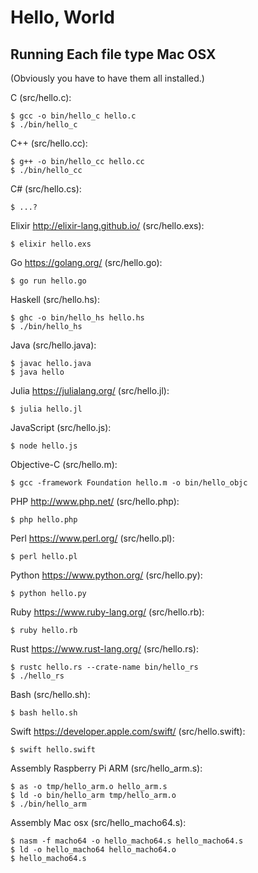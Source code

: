 # Hello, World
## Running Each file type Mac OSX
(Obviously you have to have them all installed.)


C (src/hello.c):

	$ gcc -o bin/hello_c hello.c
	$ ./bin/hello_c

C++ (src/hello.cc):

	$ g++ -o bin/hello_cc hello.cc
	$ ./bin/hello_cc

C# (src/hello.cs):

	$ ...?

Elixir http://elixir-lang.github.io/ (src/hello.exs):

	$ elixir hello.exs

Go https://golang.org/ (src/hello.go):

	$ go run hello.go

Haskell (src/hello.hs):

	$ ghc -o bin/hello_hs hello.hs
	$ ./bin/hello_hs

Java (src/hello.java):

	$ javac hello.java
	$ java hello

Julia https://julialang.org/ (src/hello.jl):

	$ julia hello.jl

JavaScript (src/hello.js):

	$ node hello.js

Objective-C (src/hello.m):

	$ gcc -framework Foundation hello.m -o bin/hello_objc

PHP http://www.php.net/ (src/hello.php):

	$ php hello.php

Perl https://www.perl.org/ (src/hello.pl):

	$ perl hello.pl

Python https://www.python.org/ (src/hello.py):

	$ python hello.py

Ruby https://www.ruby-lang.org/ (src/hello.rb):

	$ ruby hello.rb

Rust https://www.rust-lang.org/ (src/hello.rs):

	$ rustc hello.rs --crate-name bin/hello_rs
	$ ./hello_rs

Bash (src/hello.sh):

	$ bash hello.sh

Swift https://developer.apple.com/swift/ (src/hello.swift):

	$ swift hello.swift

Assembly Raspberry Pi ARM (src/hello_arm.s):

	$ as -o tmp/hello_arm.o hello_arm.s
	$ ld -o bin/hello_arm tmp/hello_arm.o
	$ ./bin/hello_arm

Assembly Mac osx (src/hello_macho64.s):

	$ nasm -f macho64 -o hello_macho64.s hello_macho64.s
	$ ld -o hello_macho64 hello_macho64.o
	$ hello_macho64.s

